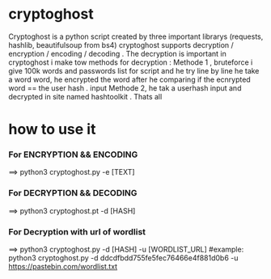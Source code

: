 # cryptoghost
Cryptoghost is a python script created by three important librarys (requests, hashlib, beautifulsoup from bs4) 
cryptoghost supports decryption / encryption / encoding / decoding .
The decryption is important in cryptoghost i make tow methods for decryption :
Methode 1 , bruteforce i give 100k words and passwords list for script and he try line by line he take a word word, he encrypted the word after he comparing if the ecnrypted word == the user hash . input 
Methode 2, he tak a userhash input and decrypted in site named hashtoolkit .
Thats all
# how to use it 
### For ENCRYPTION && ENCODING
==> python3 cryptoghost.py -e [TEXT]
### For DECRYPTION && DECODING
==> python3 cryptoghost.pt -d [HASH]
### For Decryption with url of wordlist
==> python3 cryptoghost.py -d [HASH] -u [WORDLIST_URL]
#example:
  python3 cryptoghost.py -d ddcdfbdd755fe5fec76466e4f881d0b6 -u https://pastebin.com/wordlist.txt

